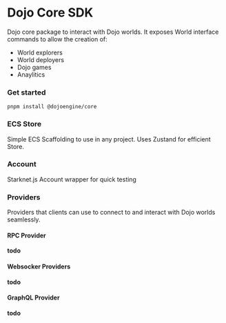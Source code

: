 # Dojo Core SDK

Dojo core package to interact with Dojo worlds. It exposes World interface commands to allow the creation of:

- World explorers
- World deployers
- Dojo games
- Anaylitics 

### Get started

```
pnpm install @dojoengine/core
```

### ECS Store

Simple ECS Scaffolding to use in any project. Uses Zustand for efficient Store.

### Account

Starknet.js Account wrapper for quick testing

### Providers

Providers that clients can use to connect to and interact with Dojo worlds seamlessly.

#### RPC Provider

__todo__

#### Websocker Providers

__todo__

#### GraphQL Provider

__todo__
